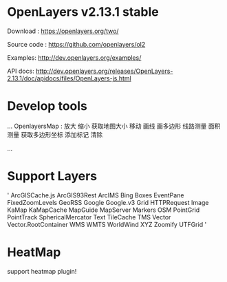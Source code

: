 # OpenLayers v2.13.1 stable 

Download : https://openlayers.org/two/

Source code : https://github.com/openlayers/ol2

Examples: http://dev.openlayers.org/examples/

API docs: http://dev.openlayers.org/releases/OpenLayers-2.13.1/doc/apidocs/files/OpenLayers-js.html

# Develop tools

…
OpenlayersMap : 放大 缩小 获取地图大小 移动 画线 画多边形 线路测量 面积测量 获取多边形坐标 添加标记 清除

…

# Support Layers

'
ArcGISCache.js
ArcGIS93Rest
ArcIMS
Bing
Boxes
EventPane
FixedZoomLevels
GeoRSS
Google
Google.v3
Grid
HTTPRequest
Image
KaMap
KaMapCache
MapGuide
MapServer
Markers
OSM
PointGrid
PointTrack
SphericalMercator
Text
TileCache
TMS
Vector
Vector.RootContainer
WMS
WMTS
WorldWind
XYZ
Zoomify
UTFGrid
'

# HeatMap 

support heatmap plugin!


